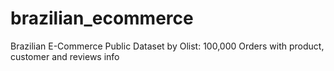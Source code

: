 # brazilian_ecommerce
Brazilian E-Commerce Public Dataset by Olist: 100,000 Orders with product, customer and reviews info
